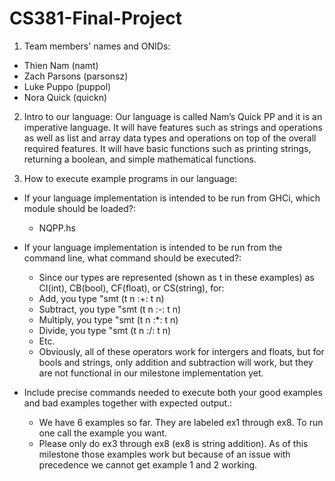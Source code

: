 # CS381-Final-Project

1. Team members' names and ONIDs:
  - Thien Nam (namt)
  - Zach Parsons (parsonsz)
  - Luke Puppo (puppol)
  - Nora Quick (quickn)

2. Intro to our language:
  Our language is called Nam’s Quick PP and it is an imperative language. It will have features such as strings and operations as well as list and array data types and operations on top of the overall required features. It will have basic functions such as printing strings, returning a boolean, and simple mathematical functions.

3. How to execute example programs in our language:
  - If your language implementation is intended to be run from GHCi, which module should be loaded?:
      - NQPP.hs
  - If your language implementation is intended to be run from the command line, what command should be executed?:
      - Since our types are represented (shown as t in these examples) as CI(int), CB(bool), CF(float), or CS(string), for:
      - Add, you type "smt (t n :+: t n)
      - Subtract, you type "smt (t n :-: t n)
      - Multiply, you type "smt (t n :*: t n)
      - Divide, you type "smt (t n :/: t n)
      - Etc.
      - Obviously, all of these operators work for intergers and floats, but for bools and strings, only addition and subtraction will work, but they are not functional in our milestone implementation yet.

  - Include precise commands needed to execute both your good examples and bad examples together with expected output.:
  	- We have 6 examples so far. They are labeled ex1 through ex8. To run one call the example you want.
    - Please only do ex3 through ex8 (ex8 is string addition). As of this milestone those examples work but because of an issue with precedence we cannot get example 1 and 2 working.
    
